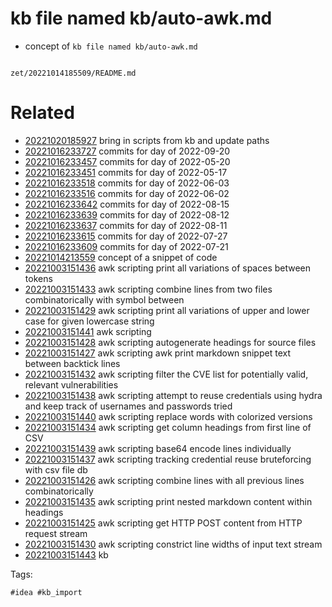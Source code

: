 # kb file named kb/auto-awk.md

- concept of `kb file named kb/auto-awk.md`

```
```

` zet/20221014185509/README.md `

# Related

- [20221020185927](/zet/20221020185927/README.md) bring in scripts from kb and update paths
- [20221016233727](/zet/20221016233727/README.md) commits for day of 2022-09-20
- [20221016233457](/zet/20221016233457/README.md) commits for day of 2022-05-20
- [20221016233451](/zet/20221016233451/README.md) commits for day of 2022-05-17
- [20221016233518](/zet/20221016233518/README.md) commits for day of 2022-06-03
- [20221016233516](/zet/20221016233516/README.md) commits for day of 2022-06-02
- [20221016233642](/zet/20221016233642/README.md) commits for day of 2022-08-15
- [20221016233639](/zet/20221016233639/README.md) commits for day of 2022-08-12
- [20221016233637](/zet/20221016233637/README.md) commits for day of 2022-08-11
- [20221016233615](/zet/20221016233615/README.md) commits for day of 2022-07-27
- [20221016233609](/zet/20221016233609/README.md) commits for day of 2022-07-21
- [20221014213559](/zet/20221014213559/README.md) concept of a snippet of code
- [20221003151436](/zet/20221003151436/README.md) awk scripting print all variations of spaces between tokens
- [20221003151433](/zet/20221003151433/README.md) awk scripting combine lines from two files combinatorically with symbol between
- [20221003151429](/zet/20221003151429/README.md) awk scripting print all variations of upper and lower case for given lowercase string
- [20221003151441](/zet/20221003151441/README.md) awk scripting
- [20221003151428](/zet/20221003151428/README.md) awk scripting autogenerate headings for source files
- [20221003151427](/zet/20221003151427/README.md) awk scripting awk print markdown snippet text between backtick lines
- [20221003151432](/zet/20221003151432/README.md) awk scripting filter the CVE list for potentially valid, relevant vulnerabilities
- [20221003151438](/zet/20221003151438/README.md) awk scripting attempt to reuse credentials using hydra and keep track of usernames and passwords tried
- [20221003151440](/zet/20221003151440/README.md) awk scripting replace words with colorized versions
- [20221003151434](/zet/20221003151434/README.md) awk scripting get column headings from first line of CSV
- [20221003151439](/zet/20221003151439/README.md) awk scripting base64 encode lines individually
- [20221003151437](/zet/20221003151437/README.md) awk scripting tracking credential reuse bruteforcing with csv file db
- [20221003151426](/zet/20221003151426/README.md) awk scripting combine lines with all previous lines combinatorically
- [20221003151435](/zet/20221003151435/README.md) awk scripting print nested markdown content within headings
- [20221003151425](/zet/20221003151425/README.md) awk scripting get HTTP POST content from HTTP request stream
- [20221003151430](/zet/20221003151430/README.md) awk scripting constrict line widths of input text stream
- [20221003151443](/zet/20221003151443/README.md) kb

Tags:

    #idea #kb_import
